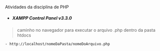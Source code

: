 
Atividades da disciplina de PHP


* ##### XAMPP Control Panel v3.3.0
 
 > caminho no navegador para executar o arquivo .php dentro da pasta htdocs  

    - http://localhost/nomeDaPasta/nomeDoArquivo.php
